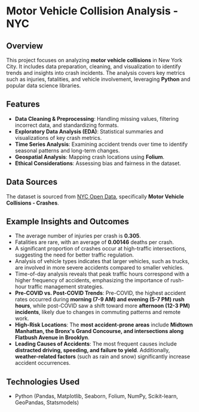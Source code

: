 # Motor Vehicle Collision Analysis - NYC

## Overview
This project focuses on analyzing **motor vehicle collisions** in New York City. It includes data preparation, cleaning, and visualization to identify trends and insights into crash incidents. The analysis covers key metrics such as injuries, fatalities, and vehicle involvement, leveraging **Python** and popular data science libraries.

## Features
- **Data Cleaning & Preprocessing**: Handling missing values, filtering incorrect data, and standardizing formats.
- **Exploratory Data Analysis (EDA)**: Statistical summaries and visualizations of key crash metrics.
- **Time Series Analysis**: Examining accident trends over time to identify seasonal patterns and long-term changes.
- **Geospatial Analysis**: Mapping crash locations using **Folium**.
- **Ethical Considerations**: Assessing bias and fairness in the dataset.

## Data Sources
The dataset is sourced from [NYC Open Data](https://data.cityofnewyork.us/Public-Safety/Motor-Vehicle-Collisions-Crashes/h9gi-nx95/about_data), specifically **Motor Vehicle Collisions - Crashes**.

## Example Insights and Outcomes
- The average number of injuries per crash is **0.305**.
- Fatalities are rare, with an average of **0.00146** deaths per crash.
- A significant proportion of crashes occur at high-traffic intersections, suggesting the need for better traffic regulation.
- Analysis of vehicle types indicates that larger vehicles, such as trucks, are involved in more severe accidents compared to smaller vehicles.
- Time-of-day analysis reveals that peak traffic hours correspond with a higher frequency of accidents, emphasizing the importance of rush-hour traffic management strategies.
- **Pre-COVID vs. Post-COVID Trends**: Pre-COVID, the highest accident rates occurred during **morning (7-9 AM) and evening (5-7 PM) rush hours**, while post-COVID saw a shift toward more **afternoon (12-3 PM) incidents**, likely due to changes in commuting patterns and remote work.
- **High-Risk Locations**: The **most accident-prone areas** include **Midtown Manhattan, the Bronx's Grand Concourse, and intersections along Flatbush Avenue in Brooklyn**.
- **Leading Causes of Accidents**: The most frequent causes include **distracted driving, speeding, and failure to yield**. Additionally, **weather-related factors** (such as rain and snow) significantly increase accident occurrences.

## Technologies Used
- Python (Pandas, Matplotlib, Seaborn, Folium, NumPy, Scikit-learn, GeoPandas, Statsmodels)

